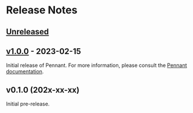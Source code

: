 # Release Notes

## [Unreleased](https://github.com/laravel/pennant/compare/v1.0.0...1.x)

## [v1.0.0](https://github.com/laravel/pennant/compare/v0.1.0...v1.0.0) - 2023-02-15

Initial release of Pennant. For more information, please consult the [Pennant documentation](https://laravel.com/docs/pennant).

## v0.1.0 (202x-xx-xx)

Initial pre-release.
